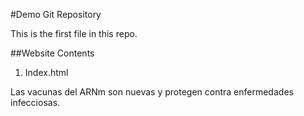 

#Demo Git Repository 

This is the first file in this repo.


##Website Contents

1. Index.html

Las vacunas del ARNm son nuevas y protegen contra enfermedades infecciosas. 
